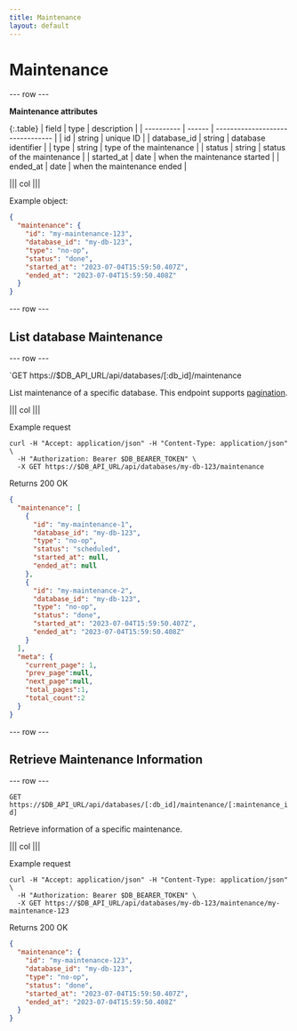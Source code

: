 ```yaml
---
title: Maintenance
layout: default
---
```


# Maintenance

--- row ---

**Maintenance attributes**

{:.table}
| field       | type   | description                      |
| ----------  | ------ | -------------------------------- |
| id          | string | unique ID                        |
| database_id | string | database identifier              |
| type        | string | type of the maintenance          |
| status      | string | status of the maintenance        |
| started_at  | date   | when the maintenance started     |
| ended_at    | date   | when the maintenance ended       |

||| col |||

Example object:

```json
{
  "maintenance": {
    "id": "my-maintenance-123",
    "database_id": "my-db-123",
    "type": "no-op",
    "status": "done",
    "started_at": "2023-07-04T15:59:50.407Z",
    "ended_at": "2023-07-04T15:59:50.408Z"
  }
}
```
--- row ---

## List database Maintenance

--- row ---

`GET https://$DB_API_URL/api/databases/[:db_id]/maintenance

List maintenance of a specific database.
This endpoint supports [pagination](/#pagination).

||| col |||

Example request

```shell
curl -H "Accept: application/json" -H "Content-Type: application/json" \
  -H "Authorization: Bearer $DB_BEARER_TOKEN" \
  -X GET https://$DB_API_URL/api/databases/my-db-123/maintenance
```

Returns 200 OK

```json
{
  "maintenance": [
    {
      "id": "my-maintenance-1",
      "database_id": "my-db-123",
      "type": "no-op",
      "status": "scheduled",
      "started_at": null,
      "ended_at": null
    },
    {
      "id": "my-maintenance-2",
      "database_id": "my-db-123",
      "type": "no-op",
      "status": "done",
      "started_at": "2023-07-04T15:59:50.407Z",
      "ended_at": "2023-07-04T15:59:50.408Z"
    }
  ],
  "meta": {
    "current_page": 1,
    "prev_page":null,
    "next_page":null,
    "total_pages":1,
    "total_count":2
  }
}
```

--- row ---

## Retrieve Maintenance Information

--- row ---

`GET https://$DB_API_URL/api/databases/[:db_id]/maintenance/[:maintenance_id]`

Retrieve information of a specific maintenance.

||| col |||

Example request

```shell
curl -H "Accept: application/json" -H "Content-Type: application/json" \
  -H "Authorization: Bearer $DB_BEARER_TOKEN" \
  -X GET https://$DB_API_URL/api/databases/my-db-123/maintenance/my-maintenance-123
```

Returns 200 OK

```json
{
  "maintenance": {
    "id": "my-maintenance-123",
    "database_id": "my-db-123",
    "type": "no-op",
    "status": "done",
    "started_at": "2023-07-04T15:59:50.407Z",
    "ended_at": "2023-07-04T15:59:50.408Z"
  }
}
```

